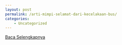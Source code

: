 ```yaml
---
layout: post
permalink: /arti-mimpi-selamat-dari-kecelakaan-bus/
categories:
    - Uncategorized
---
```


[Baca Selengkapnya](/09)